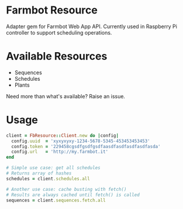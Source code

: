 # Farmbot Resource

Adapter gem for Farmbot Web App API. Currently used in Raspberry Pi controller to support scheduling operations.

# Available Resources

 * Sequences
 * Schedules
 * Plants

Need more than what's available? Raise an issue.

# Usage

```ruby
client = FbResource::Client.new do |config|
  config.uuid  = 'xyxyxyxy-1234-5678-5345-453453453453'
  config.token = '229458cgsdfgsdfgsdfaasdfasdfasdfasdfasda'
  config.url   = 'http://my.farmbot.it'
end

# Simple use case: get all schedules
# Returns array of hashes
schedules = client.schedules.all

# Another use case: cache busting with fetch()
# Results are always cached until fetch() is called
sequences = client.sequences.fetch.all

```
